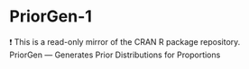 # PriorGen-1
:exclamation: This is a read-only mirror of the CRAN R package repository.  PriorGen — Generates Prior Distributions for Proportions  
